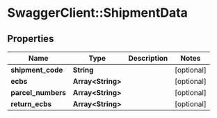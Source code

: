 # SwaggerClient::ShipmentData

## Properties
Name | Type | Description | Notes
------------ | ------------- | ------------- | -------------
**shipment_code** | **String** |  | [optional] 
**ecbs** | **Array&lt;String&gt;** |  | [optional] 
**parcel_numbers** | **Array&lt;String&gt;** |  | [optional] 
**return_ecbs** | **Array&lt;String&gt;** |  | [optional] 


